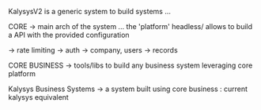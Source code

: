 KalysysV2 is a generic system to build systems ...

CORE -> main arch of the system ... the 'platform'
headless/ allows to build a API with the provided configuration

-> rate limiting
-> auth
-> company, users
-> records

CORE BUSINESS -> tools/libs to build any business system leveraging core platform 

Kalysys Business Systems -> a system built using core business : current kalysys equivalent

